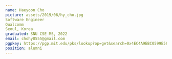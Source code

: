 ```yaml
---
name: Haeyoon Cho
picture: assets/2019/06/hy_cho.jpg  
Software Engineer  
Qualcomm  
Seoul, Korea  
graduated: SNU CSE MS, 2022  
email: chohy0555@gmail.com
pgpkey: https://pgp.mit.edu/pks/lookup?op=get&search=0x4EC4A9EBC0599E58
position: alumni
---
```

